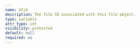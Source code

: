 ```yaml
---
name: $fid
description: The file ID associated with this file object.  
type: variable
attr_type: int
visibility: protected
default: null
required: no
---
```


